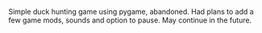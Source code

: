 Simple duck hunting game using pygame, abandoned. Had plans to add a few game mods, sounds and option to pause. May continue in the future.
